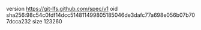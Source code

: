 version https://git-lfs.github.com/spec/v1
oid sha256:98c54c0fdf14dcc514811499805185046de3dafc77a698e056b07b707dcca232
size 123260
